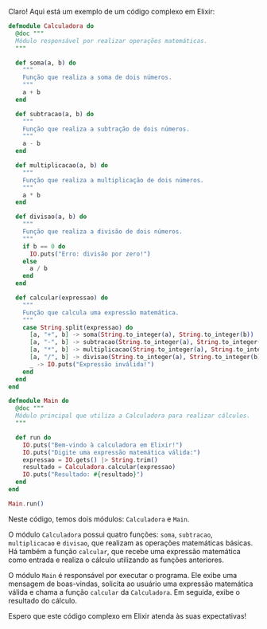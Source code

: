 Claro! Aqui está um exemplo de um código complexo em Elixir:

```elixir
defmodule Calculadora do
  @doc """
  Módulo responsável por realizar operações matemáticas.
  """

  def soma(a, b) do
    """
    Função que realiza a soma de dois números.
    """
    a + b
  end

  def subtracao(a, b) do
    """
    Função que realiza a subtração de dois números.
    """
    a - b
  end

  def multiplicacao(a, b) do
    """
    Função que realiza a multiplicação de dois números.
    """
    a * b
  end

  def divisao(a, b) do
    """
    Função que realiza a divisão de dois números.
    """
    if b == 0 do
      IO.puts("Erro: divisão por zero!")
    else
      a / b
    end
  end

  def calcular(expressao) do
    """
    Função que calcula uma expressão matemática.
    """
    case String.split(expressao) do
      [a, "+", b] -> soma(String.to_integer(a), String.to_integer(b))
      [a, "-", b] -> subtracao(String.to_integer(a), String.to_integer(b))
      [a, "*", b] -> multiplicacao(String.to_integer(a), String.to_integer(b))
      [a, "/", b] -> divisao(String.to_integer(a), String.to_integer(b))
      _ -> IO.puts("Expressão inválida!")
    end
  end
end

defmodule Main do
  @doc """
  Módulo principal que utiliza a Calculadora para realizar cálculos.
  """

  def run do
    IO.puts("Bem-vindo à calculadora em Elixir!")
    IO.puts("Digite uma expressão matemática válida:")
    expressao = IO.gets() |> String.trim()
    resultado = Calculadora.calcular(expressao)
    IO.puts("Resultado: #{resultado}")
  end
end

Main.run()
```

Neste código, temos dois módulos: `Calculadora` e `Main`.

O módulo `Calculadora` possui quatro funções: `soma`, `subtracao`, `multiplicacao` e `divisao`, que realizam as operações matemáticas básicas. Há também a função `calcular`, que recebe uma expressão matemática como entrada e realiza o cálculo utilizando as funções anteriores.

O módulo `Main` é responsável por executar o programa. Ele exibe uma mensagem de boas-vindas, solicita ao usuário uma expressão matemática válida e chama a função `calcular` da `Calculadora`. Em seguida, exibe o resultado do cálculo.

Espero que este código complexo em Elixir atenda às suas expectativas!